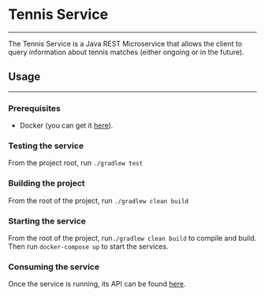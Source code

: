 # Tennis Service

<hr>

The Tennis Service is a Java REST Microservice that allows the client to query information about tennis matches
(either ongoing or in the future).

## Usage

<hr>

### Prerequisites

- Docker (you can get it [here](https://www.docker.com/products/docker-desktop)).

### Testing the service

From the project root, run ```./gradlew test```

### Building the project

From the root of the project, run ```./gradlew clean build```

### Starting the service

From the root of the project, run```./gradlew clean build``` to compile and build. Then run ```docker-compose up``` to
start the services.

### Consuming the service

Once the service is running, its API can be found [here](http://localhost:8080/swagger/). 
